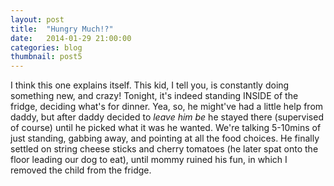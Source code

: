 ```yaml
---
layout: post
title:  "Hungry Much!?"
date:   2014-01-29 21:00:00
categories: blog
thumbnail: post5 
---
```


I think this one explains itself. This kid, I tell you, is constantly doing something new, and crazy!
Tonight, it's indeed standing INSIDE of the fridge, deciding what's for dinner. Yea, so, he might've had a little help from daddy, but after daddy decided to _leave him be_ he stayed there (supervised of course) until he picked what it was he wanted. We're talking 5-10mins of just standing, gabbing away, and pointing at all the food choices. He finally settled on string cheese sticks and cherry tomatoes (he later spat onto the floor leading our dog to eat), until mommy ruined his fun, in which I removed the child from the fridge. 